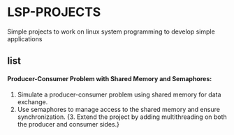 # LSP-PROJECTS
Simple projects to work on linux system programming to develop simple applications

## list

####  Producer-Consumer Problem with Shared Memory and Semaphores:

 1. Simulate a producer-consumer problem using shared memory for data exchange.
 2. Use semaphores to manage access to the shared memory and ensure synchronization.
 {3. Extend the project by adding multithreading on both the producer and consumer sides.}
